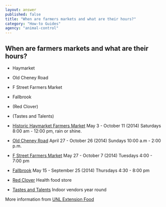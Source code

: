 ```yaml
---
layout: answer
published: false
title: "When are farmers markets and what are their hours?"
category: "How-to Guides"
agency: "animal-control"
---
```


## When are farmers markets and what are their hours?

- Haymarket
- Old Cheney Road
- F Street Farmers Market
- Fallbrook
- (Red Clover)
- (Tastes and Talents)


- [Historic Haymarket Farmers Market](http://lincolnhaymarket.org/events/farmers-market/)
May 3 - October 11 (2014)
Saturdays 8:00 am - 12:00 pm, rain or shine.

- [Old Cheney Road](http://oldcheneyroadfarmersmarket.com/)
April 27 - October 26 (2014)
Sundays 10:00 a.m - 2:00 p.m.

- [F Street Farmers Market](facebook.com/fstreefarmersmarket)
May 27 - October 7 (2014)
Tuesdays 4:00 - 7:00 pm

- [Fallbrook](http://www.fallbrookfarmersmarket.com/)
May 15 - September 25 (2014)
Thursdays 4:30 - 8:00 pm

- [Red Clover](http://redclovermarket.wordpress.com/)
Health food store

- [Tastes and Talents](http://www.tastesandtalents.com/)
Indoor vendors year round

More information from [UNL Extension Food](http://food.unl.edu/localfoods/fmcsa)


